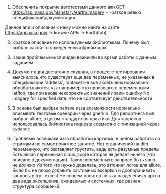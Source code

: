 1) Обеспечить покрытие автотестами данного апи GET https://api.nasa.gov/planetary/earth/imagery + краткое ревью спецификации\документации

Данное апи и описание к нему можно найти на сайте https://api.nasa.gov/ -> browse APIs -> Earth(tab)

2) Краткое описание по используемым библиотекам. Почему был выбран какой-то определенный фреймворк

3) Какие проблемы\мысли\идеи возникли во время работы с данным заданием



1) Документация достаточно скудная, в процессе тестирования выяснилось что существует еще две переменных,
    не указанных в спецификации 'address', 'dataset
    Не все эксепшены нормально обрабатываются, как например это произошло с переменными lat/lon,
    где при вводе некорректных значений ловим ошибку No imagery for specified date.
    что не соответсвует действительности
    
2) В основе был выбран behave изза возможности нормально описывать тестовые сценарии через gherkin. 
    Для репортинга был выбран allure, в целом стандартная практика.
    Для запросов использовалась библиотека requests совместно с типизацией через pydantic
    
3) Проблемы возникали изза обработки картинок, в целом работать со стримами не самое приятное занятие.
    Нет ограничений на dim переменную, что заставляет грустить, ведь есть разумные пределы
    Есть некая переменная cloud_score которая не делает ничего (что описано в документации). Таких переменных в запросе быть явно не должно
    Из того что нужно доделать, это аттачинг логов для allure.
    Было бы не плохо добавить кастомных exception и дооборачивать запросы в try...except
    Не совсем понятна логика разделения у api на два вида эксепшенов, ожидаемых и системных, где разная структура сообщений.
    